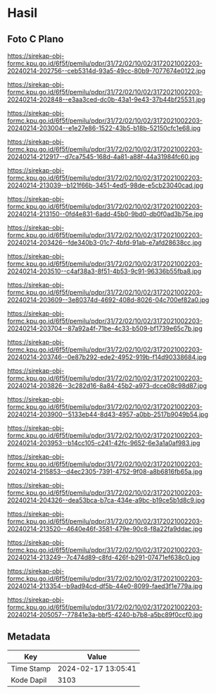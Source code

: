 # Hasil

## Foto C Plano

https://sirekap-obj-formc.kpu.go.id/6f5f/pemilu/pdpr/31/72/02/10/02/3172021002203-20240214-202756--ceb5314d-93a5-49cc-80b9-7077674e0122.jpg

https://sirekap-obj-formc.kpu.go.id/6f5f/pemilu/pdpr/31/72/02/10/02/3172021002203-20240214-202848--e3aa3ced-dc0b-43a1-9e43-37b44bf25531.jpg

https://sirekap-obj-formc.kpu.go.id/6f5f/pemilu/pdpr/31/72/02/10/02/3172021002203-20240214-203004--e1e27e86-1522-43b5-b18b-52150cfc1e68.jpg

https://sirekap-obj-formc.kpu.go.id/6f5f/pemilu/pdpr/31/72/02/10/02/3172021002203-20240214-212917--d7ca7545-168d-4a81-a88f-44a31984fc60.jpg

https://sirekap-obj-formc.kpu.go.id/6f5f/pemilu/pdpr/31/72/02/10/02/3172021002203-20240214-213039--b121f66b-3451-4ed5-98de-e5cb23040cad.jpg

https://sirekap-obj-formc.kpu.go.id/6f5f/pemilu/pdpr/31/72/02/10/02/3172021002203-20240214-213150--0fd4e831-6add-45b0-9bd0-db0f0ad3b75e.jpg

https://sirekap-obj-formc.kpu.go.id/6f5f/pemilu/pdpr/31/72/02/10/02/3172021002203-20240214-203426--fde340b3-01c7-4bfd-91ab-e7afd28638cc.jpg

https://sirekap-obj-formc.kpu.go.id/6f5f/pemilu/pdpr/31/72/02/10/02/3172021002203-20240214-203510--c4af38a3-8f51-4b53-9c91-96336b55fba8.jpg

https://sirekap-obj-formc.kpu.go.id/6f5f/pemilu/pdpr/31/72/02/10/02/3172021002203-20240214-203609--3e80374d-4692-408d-8026-04c700ef82a0.jpg

https://sirekap-obj-formc.kpu.go.id/6f5f/pemilu/pdpr/31/72/02/10/02/3172021002203-20240214-203704--87a92a4f-71be-4c33-b509-bf1739e65c7b.jpg

https://sirekap-obj-formc.kpu.go.id/6f5f/pemilu/pdpr/31/72/02/10/02/3172021002203-20240214-203746--0e87b292-ede2-4952-919b-f14d90338684.jpg

https://sirekap-obj-formc.kpu.go.id/6f5f/pemilu/pdpr/31/72/02/10/02/3172021002203-20240214-203826--3c282d16-8a84-45b2-a973-dcce08c98d87.jpg

https://sirekap-obj-formc.kpu.go.id/6f5f/pemilu/pdpr/31/72/02/10/02/3172021002203-20240214-203900--5133eb44-8d43-4957-a0bb-2517b9049b54.jpg

https://sirekap-obj-formc.kpu.go.id/6f5f/pemilu/pdpr/31/72/02/10/02/3172021002203-20240214-203953--b14cc105-c241-42fc-9652-6e3a1a0af983.jpg

https://sirekap-obj-formc.kpu.go.id/6f5f/pemilu/pdpr/31/72/02/10/02/3172021002203-20240214-215853--d4ec2305-7391-4752-9f08-a8b6816fb65a.jpg

https://sirekap-obj-formc.kpu.go.id/6f5f/pemilu/pdpr/31/72/02/10/02/3172021002203-20240214-204326--dea53bca-b7ca-434e-a9bc-b19ce5b1d8c9.jpg

https://sirekap-obj-formc.kpu.go.id/6f5f/pemilu/pdpr/31/72/02/10/02/3172021002203-20240214-213520--4640e46f-3581-479e-90c8-f8a22fa9ddac.jpg

https://sirekap-obj-formc.kpu.go.id/6f5f/pemilu/pdpr/31/72/02/10/02/3172021002203-20240214-213249--7c474d89-c8fd-426f-b291-07471ef638c0.jpg

https://sirekap-obj-formc.kpu.go.id/6f5f/pemilu/pdpr/31/72/02/10/02/3172021002203-20240214-213354--b9ad94cd-df5b-44e0-8099-faed3f1e779a.jpg

https://sirekap-obj-formc.kpu.go.id/6f5f/pemilu/pdpr/31/72/02/10/02/3172021002203-20240214-205057--77841e3a-bbf5-4240-b7b8-a5bc89f0ccf0.jpg


## Metadata

| Key        | Value               |
| ---------- | ------------------- |
| Time Stamp | 2024-02-17 13:05:41 |
| Kode Dapil | 3103                |



